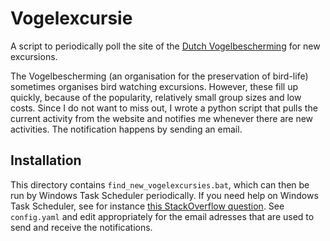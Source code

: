 # Vogelexcursie
 A script to periodically poll the site of the [Dutch Vogelbescherming](www.vogelbescherming.nl) for new excursions.

 The Vogelbescherming (an organisation for the preservation of bird-life) sometimes organises bird watching excursions. However, these fill up quickly, because of the popularity, relatively small group sizes and low costs. Since I do not want to miss out, I wrote a python script that pulls the current activity from the website and notifies me whenever there are new activities. The notification happens by sending an email. 

 ## Installation
 This directory contains `find_new_vogelexcursies.bat`, which can then be run by Windows Task Scheduler periodically. If you need help on Windows Task Scheduler, see for instance [this StackOverflow question](https://stackoverflow.com/questions/4437701/run-a-batch-file-with-windows-task-scheduler). See `config.yaml` and edit appropriately for the email adresses that are used to send and receive the notifications.
